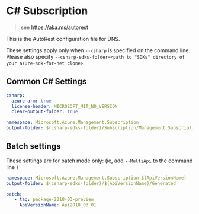 # C# Subscription

> see https://aka.ms/autorest

This is the AutoRest configuration file for DNS.


These settings apply only when `--csharp` is specified on the command line.
Please also specify `--csharp-sdks-folder=<path to "SDKs" directory of your azure-sdk-for-net clone>`.

## Common C# Settings

``` yaml $(csharp)
csharp:
  azure-arm: true
  license-header: MICROSOFT_MIT_NO_VERSION  
  clear-output-folder: true
```

``` yaml $(csharp) && !$(multiApi)
namespace: Microsoft.Azure.Management.Subscription
output-folder: $(csharp-sdks-folder)/Subscription/Management.Subscription/Generated
```

## Batch settings
These settings are for batch mode only: (ie, add `--MultiApi` to the command line )

``` yaml $(multiApi)
namespace: Microsoft.Azure.Management.Subscription.$(ApiVersionName)
output-folder: $(csharp-sdks-folder)/$(ApiVersionName)/Generated

batch:
   - tag: package-2018-03-preview
     ApiVersionName: Api2018_03_01
```